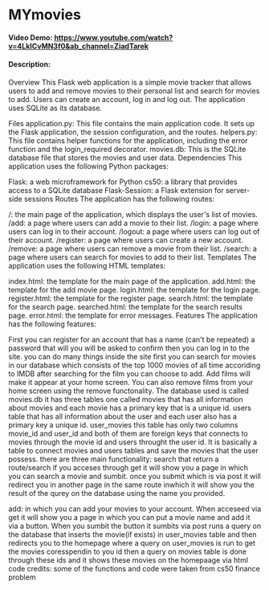 # MYmovies
#### Video Demo:  <https://www.youtube.com/watch?v=4LkICvMN3f0&ab_channel=ZiadTarek>
#### Description:
Overview
This Flask web application is a simple movie tracker that allows users to add and remove movies to their personal list and search for movies to add. Users can create an account, log in and log out. The application uses SQLite as its database.

Files
application.py: This file contains the main application code. It sets up the Flask application, the session configuration, and the routes.
helpers.py: This file contains helper functions for the application, including the error function and the login_required decorator.
movies.db: This is the SQLite database file that stores the movies and user data.
Dependencies
This application uses the following Python packages:

Flask: a web microframework for Python
cs50: a library that provides access to a SQLite database
Flask-Session: a Flask extension for server-side sessions
Routes
The application has the following routes:

/: the main page of the application, which displays the user's list of movies.
/add: a page where users can add a movie to their list.
/login: a page where users can log in to their account.
/logout: a page where users can log out of their account.
/register: a page where users can create a new account.
/remove: a page where users can remove a movie from their list.
/search: a page where users can search for movies to add to their list.
Templates
The application uses the following HTML templates:

index.html: the template for the main page of the application.
add.html: the template for the add movie page.
login.html: the template for the login page.
register.html: the template for the register page.
search.html: the template for the search page.
searched.html: the template for the search results page.
error.html: the template for error messages.
Features
The application has the following features:

First you can register for an account that has a name (can't be repeated) a password that will you will be asked to confirm then you can log in to the site. you can do many things inside the site first you can search for movies in our database which consists of the top 1000 movies of all time accoriding to IMDB after searching for the film you can choose to add. Add films will make it appear at your home screen. You can also remove films from your home screen using the remove functonality.
The database used is called movies.db it has three tables one called movies that has all information about movies and each movie has a primary key that is a unique id. users table that has all information about the user and each user also has a primary key a unique id. user_movies this table has only two columns movie_id and user_id and both of them are foreign keys that connects to movies through the movie id and users throught the user id. It is basically a table to connect movies and users tables and save the movies that the user possess.
there are three main functionality:
search that return a route/search if you acceses through get it will show you a page in which you can search a movie and sumbit. once you submit which is via post it will redirect you in another page in the same route inwhich it will show you the result of the qurey on the database using the name you provided.

add: in which you can add your movies to your account. When acceseed via get it will show you a page in which you can put a movie name and add it via  a button. When you sumbit the button it sumbits via post runs a query on the database that inserts the movie(if exists) in user_movies table and then redirects you to the homepage where a query on user_movies is run to get the movies coresspendin to you id then a query on movies table is done through these ids and it shows these movies on the homepaage via html code
credits: some of the functions and code were taken from cs50 finance problem